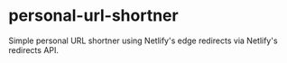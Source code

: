 # personal-url-shortner
Simple personal URL shortner using Netlify's edge redirects via Netlify's redirects API.

